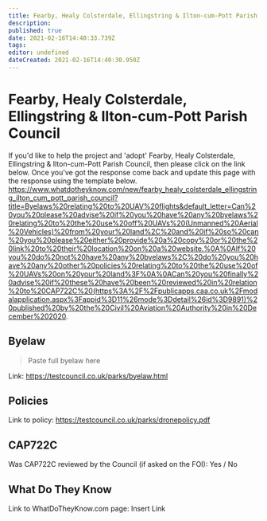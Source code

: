 ```yaml
---
title: Fearby, Healy Colsterdale, Ellingstring & Ilton-cum-Pott Parish Council
description: 
published: true
date: 2021-02-16T14:40:33.739Z
tags: 
editor: undefined
dateCreated: 2021-02-16T14:40:30.950Z
---
```


# Fearby, Healy Colsterdale, Ellingstring & Ilton-cum-Pott Parish Council
If you'd like to help the project and 'adopt' Fearby, Healy Colsterdale, Ellingstring & Ilton-cum-Pott Parish Council, then please click on the link below. Once you've got the response come back and update this page with the response using the template below.
https://www.whatdotheyknow.com/new/fearby_healy_colsterdale_ellingstring_ilton_cum_pott_parish_council?title=Byelaws%20relating%20to%20UAV%20flights&default_letter=Can%20you%20please%20advise%20if%20you%20have%20any%20byelaws%20relating%20to%20the%20use%20off%20UAVs%20(Unmanned%20Aerial%20Vehicles)%20from%20your%20land%2C%20and%20if%20so%20can%20you%20please%20either%20provide%20a%20copy%20or%20the%20link%20to%20their%20location%20on%20a%20website.%0A%0AIf%20you%20do%20not%20have%20any%20byelaws%2C%20do%20you%20have%20any%20other%20policies%20relating%20to%20the%20use%20of%20UAVs%20on%20your%20land%3F%0A%0ACan%20you%20finally%20advise%20if%20these%20have%20been%20reviewed%20in%20relation%20to%20CAP722C%20(https%3A%2F%2Fpublicapps.caa.co.uk%2Fmodalapplication.aspx%3Fappid%3D11%26mode%3Ddetail%26id%3D9891)%20published%20by%20the%20Civil%20Aviation%20Authority%20in%20December%202020.

## Byelaw
> Paste full byelaw here

Link:
https://testcouncil.co.uk/parks/byelaw.html

## Policies
Link to policy:
https://testcouncil.co.uk/parks/dronepolicy.pdf

## CAP722C

Was CAP722C reviewed by the Council (if asked on the FOI): Yes / No

## What Do They Know

Link to WhatDoTheyKnow.com page:
Insert Link

